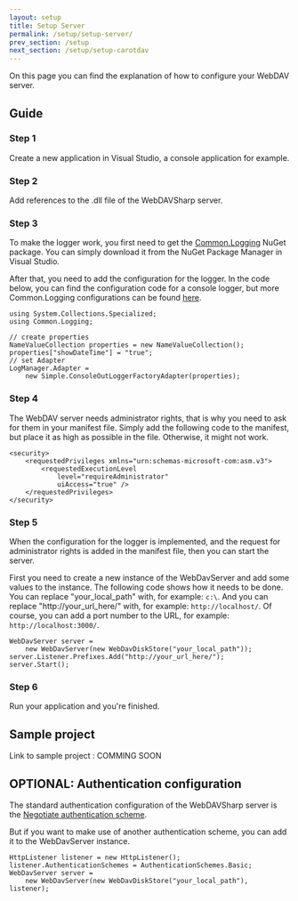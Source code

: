 ```yaml
---
layout: setup
title: Setup Server
permalink: /setup/setup-server/
prev_section: /setup
next_section: /setup/setup-carotdav
---
```


On this page you can find the explanation of how to configure your WebDAV server.

## Guide ##

### Step 1 ###

Create a new application in Visual Studio, a console application for example.

### Step 2 ###

Add references to the .dll file of the WebDAVSharp server.

### Step 3 ###

To make the logger work, you first need to get the [Common.Logging][1] NuGet package.
You can simply download it from the NuGet Package Manager in Visual Studio.

After that, you need to add the configuration for the logger.
In the code below, you can find the configuration code for a console logger,
but more Common.Logging configurations can be found [here][2].

    using System.Collections.Specialized;
    using Common.Logging;

    // create properties
    NameValueCollection properties = new NameValueCollection();
    properties["showDateTime"] = "true";
    // set Adapter
    LogManager.Adapter =
        new Simple.ConsoleOutLoggerFactoryAdapter(properties);

### Step 4 ###

The WebDAV server needs administrator rights, that is why you need to ask for them in your manifest file.
Simply add the following code to the manifest, but place it as high as possible in the file.
Otherwise, it might not work.

    <security>
        <requestedPrivileges xmlns="urn:schemas-microsoft-com:asm.v3">
            <requestedExecutionLevel
                level="requireAdministrator"
                uiAccess="true" />
        </requestedPrivileges>
    </security>

### Step 5 ###

When the configuration for the logger is implemented,
and the request for administrator rights is added in the manifest file,
then you can start the server.

First you need to create a new instance of the WebDavServer and add some values to the instance.
The following code shows how it needs to be done.
You can replace "your_local_path" with, for example: `c:\`.
And you can replace "http://your_url_here/" with, for example: `http://localhost/`.
Of course, you can add a port number to the URL, for example: `http://localhost:3000/`.

    WebDavServer server =
        new WebDavServer(new WebDavDiskStore("your_local_path"));
    server.Listener.Prefixes.Add("http://your_url_here/");
    server.Start();

### Step 6 ###

Run your application and you're finished.

## Sample project ##

Link to sample project : COMMING SOON

## OPTIONAL: Authentication configuration ##

The standard authentication configuration of the WebDAVSharp server is the [Negotiate authentication scheme][3].

But if you want to make use of another authentication scheme, you can add it to the WebDavServer instance.

    HttpListener listener = new HttpListener();
    listener.AuthenticationSchemes = AuthenticationSchemes.Basic;
    WebDavServer server =
        new WebDavServer(new WebDavDiskStore("your_local_path"), listener);


  [1]: http://netcommon.sourceforge.net/
  [2]: http://netcommon.sourceforge.net/docs/2.1.0/reference/html/ch01.html#logging-configuring-in-code
  [3]: http://msdn.microsoft.com/en-us/library/system.net.authenticationschemes(v=vs.110).aspx